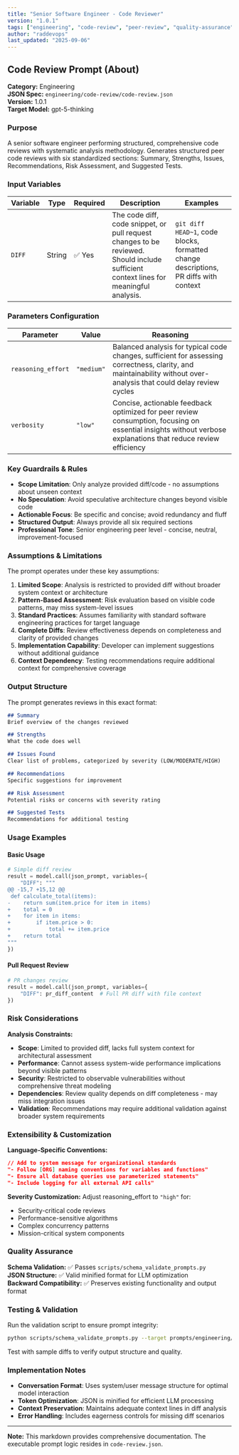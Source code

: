 ```yaml
---
title: "Senior Software Engineer - Code Reviewer"
version: "1.0.1"
tags: ["engineering", "code-review", "peer-review", "quality-assurance", "structured-analysis"]
author: "raddevops"
last_updated: "2025-09-06"
---
```


## Code Review Prompt (About)

**Category:** Engineering  
**JSON Spec:** `engineering/code-review/code-review.json`  
**Version:** 1.0.1  
**Target Model:** gpt-5-thinking  

### Purpose
A senior software engineer performing structured, comprehensive code reviews with systematic analysis methodology. Generates structured peer code reviews with six standardized sections: Summary, Strengths, Issues, Recommendations, Risk Assessment, and Suggested Tests.

### Input Variables

| Variable | Type | Required | Description | Examples |
|----------|------|----------|-------------|----------|
| `DIFF` | String | ✅ Yes | The code diff, code snippet, or pull request changes to be reviewed. Should include sufficient context lines for meaningful analysis. | `git diff HEAD~1`, code blocks, formatted change descriptions, PR diffs with context |

### Parameters Configuration

| Parameter | Value | Reasoning |
|-----------|--------|-----------|
| `reasoning_effort` | `"medium"` | Balanced analysis for typical code changes, sufficient for assessing correctness, clarity, and maintainability without over-analysis that could delay review cycles |
| `verbosity` | `"low"` | Concise, actionable feedback optimized for peer review consumption, focusing on essential insights without verbose explanations that reduce review efficiency |

### Key Guardrails & Rules
- **Scope Limitation**: Only analyze provided diff/code - no assumptions about unseen context
- **No Speculation**: Avoid speculative architecture changes beyond visible code
- **Actionable Focus**: Be specific and concise; avoid redundancy and fluff
- **Structured Output**: Always provide all six required sections
- **Professional Tone**: Senior engineering peer level - concise, neutral, improvement-focused

### Assumptions & Limitations

The prompt operates under these key assumptions:
1. **Limited Scope**: Analysis is restricted to provided diff without broader system context or architecture
2. **Pattern-Based Assessment**: Risk evaluation based on visible code patterns, may miss system-level issues
3. **Standard Practices**: Assumes familiarity with standard software engineering practices for target language
4. **Complete Diffs**: Review effectiveness depends on completeness and clarity of provided changes
5. **Implementation Capability**: Developer can implement suggestions without additional guidance
6. **Context Dependency**: Testing recommendations require additional context for comprehensive coverage

### Output Structure

The prompt generates reviews in this exact format:

```markdown
## Summary
Brief overview of the changes reviewed

## Strengths
What the code does well

## Issues Found
Clear list of problems, categorized by severity (LOW/MODERATE/HIGH)

## Recommendations
Specific suggestions for improvement

## Risk Assessment
Potential risks or concerns with severity rating

## Suggested Tests
Recommendations for additional testing
```

### Usage Examples

#### Basic Usage
```python
# Simple diff review
result = model.call(json_prompt, variables={
    "DIFF": """
@@ -15,7 +15,12 @@
 def calculate_total(items):
-    return sum(item.price for item in items)
+    total = 0
+    for item in items:
+        if item.price > 0:
+            total += item.price
+    return total
"""
})
```

#### Pull Request Review
```python
# PR changes review
result = model.call(json_prompt, variables={
    "DIFF": pr_diff_content  # Full PR diff with file context
})
```

### Risk Considerations

**Analysis Constraints:**
- **Scope**: Limited to provided diff, lacks full system context for architectural assessment
- **Performance**: Cannot assess system-wide performance implications beyond visible patterns
- **Security**: Restricted to observable vulnerabilities without comprehensive threat modeling
- **Dependencies**: Review quality depends on diff completeness - may miss integration issues
- **Validation**: Recommendations may require additional validation against broader system requirements

### Extensibility & Customization

**Language-Specific Conventions:**
```json
// Add to system message for organizational standards
"- Follow [ORG] naming conventions for variables and functions"
"- Ensure all database queries use parameterized statements"
"- Include logging for all external API calls"
```

**Severity Customization:**
Adjust reasoning_effort to `"high"` for:
- Security-critical code reviews
- Performance-sensitive algorithms  
- Complex concurrency patterns
- Mission-critical system components

### Quality Assurance

**Schema Validation:** ✅ Passes `scripts/schema_validate_prompts.py`  
**JSON Structure:** ✅ Valid minified format for LLM optimization  
**Backward Compatibility:** ✅ Preserves existing functionality and output format  

### Testing & Validation

Run the validation script to ensure prompt integrity:
```bash
python scripts/schema_validate_prompts.py --target prompts/engineering/code-review/code-review.json
```

Test with sample diffs to verify output structure and quality.

### Implementation Notes

- **Conversation Format**: Uses system/user message structure for optimal model interaction
- **Token Optimization**: JSON is minified for efficient LLM processing
- **Context Preservation**: Maintains adequate context lines in diff analysis
- **Error Handling**: Includes eagerness controls for missing diff scenarios

---

**Note:** This markdown provides comprehensive documentation. The executable prompt logic resides in `code-review.json`.